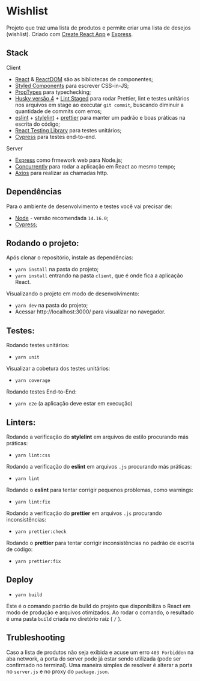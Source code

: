 # **Wishlist**

Projeto que traz uma lista de produtos e permite criar uma lista de desejos (wishlist). Criado com [Create React App](https://github.com/facebook/create-react-app) e [Express](http://expressjs.com/).

## **Stack**

Client
- [React](https://pt-br.reactjs.org/) & [ReactDOM](https://pt-br.reactjs.org/docs/react-dom.html) são as bibliotecas de componentes;
- [Styled Components](https://styled-components.com/) para escrever CSS-in-JS;
- [PropTypes](https://pt-br.reactjs.org/docs/typechecking-with-proptypes.html) para typechecking;
- [Husky versão 4](https://github.com/typicode/husky) + [Lint Staged](https://github.com/okonet/lint-staged) para rodar Prettier, lint e testes unitários nos arquivos em stage ao executar `git commit`, buscando diminuir a quantidade de commits com erros;
- [eslint](https://eslint.org/) + [stylelint](https://stylelint.io/) + [prettier](https://prettier.io/) para manter um padrão e boas práticas na escrita do código;
- [React Testing Library](https://testing-library.com/docs/react-testing-library/intro/) para testes unitários;
- [Cypress](https://www.cypress.io/) para testes end-to-end.

Server
- [Express](http://expressjs.com/) como frmework web para Node.js;
- [Concurrently](https://github.com/kimmobrunfeldt/concurrently) para rodar a aplicação em React ao mesmo tempo;
- [Axios](https://axios-http.com/) para realizar as chamadas http.

## **Dependências**

Para o ambiente de desenvolvimento e testes você vai precisar de:

- [Node](https://nodejs.org/en/) - versão recomendada `14.16.0`;
- [Cypress](https://www.cypress.io/);

## **Rodando o projeto:**

Após clonar o repositório, instale as dependências:

- `yarn install` na pasta do projeto;
- `yarn install` entrando na pasta `client`, que é onde fica a aplicação React.

Visualizando o projeto em modo de desenvolvimento:

- `yarn dev` na pasta do projeto;
- Acessar http://localhost:3000/ para visualizar no navegador.

## **Testes:**

Rodando testes unitários:

- `yarn unit`

Visualizar a cobetura dos testes unitários:

- `yarn coverage`

Rodando testes End-to-End:

- `yarn e2e` (a aplicação deve estar em execução)

## **Linters:**

Rodando a verificação do **stylelint** em arquivos de estilo procurando más práticas:

- `yarn lint:css`

Rodando a verificação do **eslint** em arquivos `.js` procurando más práticas:

- `yarn lint`

Rodando o **eslint** para tentar corrigir pequenos problemas, como warnings:

- `yarn lint:fix`

Rodando a verificação do **prettier** em arquivos `.js` procurando inconsistências:

- `yarn prettier:check`

Rodando o **prettier** para tentar corrigir inconsistências no padrão de escrita de código:

- `yarn prettier:fix`

## **Deploy**

- `yarn build`

Este é o comando padrão de build do projeto que disponibiliza o React em modo de produção e arquivos otimizados.
Ao rodar o comando, o resultado é uma pasta `build` criada no diretório raíz ( `/` ).

## **Trubleshooting**

Caso a lista de produtos não seja exibida e acuse um erro `403 Forbidden` na aba network, a porta do server pode já estar sendo utilizada (pode ser confirmado no terminal). Uma maneira simples de resolver é alterar a porta no `server.js` e no proxy do `package.json`.
